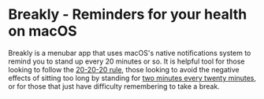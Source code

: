 # Breakly - Reminders for your health on macOS

Breakly is a menubar app that  uses macOS's native notifications system to remind you to stand up every 20 minutes or so. It is helpful tool for those looking to follow the [20-20-20 rule](http://www.labnol.org/software/computer-eye-exercise/14069/), those looking to avoid the negative effects of sitting too long by standing for [two minutes every twenty minutes](http://www.npr.org/2012/05/09/152336802/stand-up-walk-around-even-just-for-20-minutes), or for those that just have difficulty remembering to take a break.
